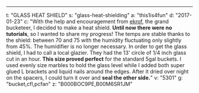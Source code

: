---
t: "GLASS HEAT SHIELD"
s: "glass-heat-shielding"
a: "this1is4fun"
d: "2017-01-23"
c: "With the help and encouragement from <a href='/u/ekrof'>ekrof</a>, the grand bucketeer, I decided to make a heat shield. <strong>Until now there were no tutorials</strong>, so I wanted to share my progress! The temps are stable thanks to the shield: between 70 and 75 with the humidity fluctuating only slightly from 45%. The humidifier is no longer necessary. In order to get the glass shield, I had to call a local glazier. They had the 13' circle of 1/4 inch glass cut in an hour. <strong>This size proved perfect</strong> for the standard 5gal buckets. I used evenly size marbles to hold the glass level while I added both super glued L brackets and liquid nails around the edges. After it dried over night on the spacers, I could turn it over and <strong>seal the other side.</strong>"
v: "5301"
g: "bucket,cfl,pcfan"
z: "B000BOC9PE,B00M6SR1JM"
